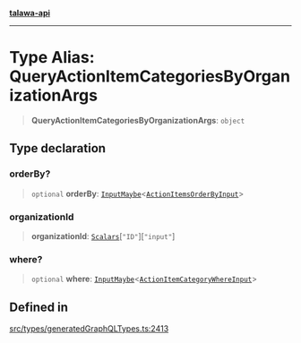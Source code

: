 [**talawa-api**](../../../README.md)

***

# Type Alias: QueryActionItemCategoriesByOrganizationArgs

> **QueryActionItemCategoriesByOrganizationArgs**: `object`

## Type declaration

### orderBy?

> `optional` **orderBy**: [`InputMaybe`](InputMaybe.md)\<[`ActionItemsOrderByInput`](ActionItemsOrderByInput.md)\>

### organizationId

> **organizationId**: [`Scalars`](Scalars.md)\[`"ID"`\]\[`"input"`\]

### where?

> `optional` **where**: [`InputMaybe`](InputMaybe.md)\<[`ActionItemCategoryWhereInput`](ActionItemCategoryWhereInput.md)\>

## Defined in

[src/types/generatedGraphQLTypes.ts:2413](https://github.com/Suyash878/talawa-api/blob/f376d03c37e9acd046e7cc983947432c95f74442/src/types/generatedGraphQLTypes.ts#L2413)
